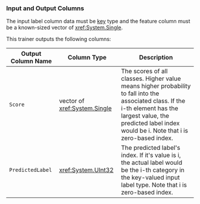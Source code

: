 ### Input and Output Columns
The input label column data must be [key](xref:Microsoft.ML.Data.KeyDataViewType) type and the feature column must be a known-sized vector of <xref:System.Single>.

This trainer outputs the following columns:

| Output Column Name | Column Type | Description|
| -- | -- | -- |
| `Score` | vector of <xref:System.Single> | The scores of all classes. Higher value means higher probability to fall into the associated class. If the i-th element has the largest value, the predicted label index would be i. Note that i is zero-based index. |
| `PredictedLabel` | <xref:System.UInt32> | The predicted label's index. If it's value is i, the actual label would be the i-th category in the key-valued input label type. Note that i is zero-based index. |

